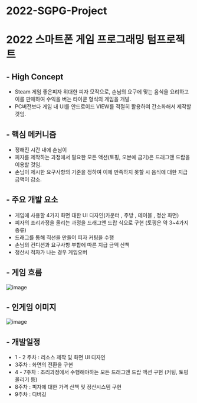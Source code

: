# 2022-SGPG-Project 
# 2022 스마트폰 게임 프로그래밍 텀프로젝트

## - High Concept
* Steam 게임 좋은피자 위대한 피자  모작으로, 손님의 요구에 맞는 음식을 요리하고 이를 판매하여
수익을 버는 타이쿤 형식의 게임을 개발.
* PC버전보다 게임 내 UI를 안드로이드 VIEW를 적절히 활용하여 간소화해서 제작할 것임.


## - 핵심 메커니즘
* 정해진 시간 내에 손님이
* 피자를 제작하는 과정에서 필요한 모든 액션(토핑, 오븐에 굽기)은 드래그앤 드랍을 이용할 것임.
* 손님이 제시한 요구사항의 기준을 정하여 이에 만족하지 못할 시 음식에 대한 지급 금액이 감소.


## - 주요 개발 요소

* 게임에 사용할  4가지 화면 대한 UI 디자인(카운터 , 주방 , 테이블 , 정산 화면)
* 피자의 조리과정을 올리는 과정을 드래그앤 드랍 식으로 구현 (토핑은 약 3~4가지 종류)
* 드래그를 통해 직선을 만들어 피자 커팅을 수행
* 손님의 컨디션과 요구사항 부합에 따른 지급 금액 산책
* 정산시 적자가 나는 경우 게임오버

## - 게임 흐름
![image](https://user-images.githubusercontent.com/51450544/160384042-716f936c-32d5-4d70-b09f-f1a46f4010dd.png)

## - 인게임 이미지
![image](https://user-images.githubusercontent.com/51450544/160385280-88e63fb4-7eee-426b-ba8c-058581223f37.png)

## - 개발일정

* 1 - 2 주차 :  리소스 제작 및 화면 UI 디자인
* 3주차 : 화면의 전환을 구현
* 4 - 7주차 : 조리과정에서 수행해야하는 모든 드래그앤 드랍 액션 구현 (커팅, 토핑 올리기 등)
* 8주차 : 피자에 대한 가격 산책 및 정산시스템 구현
* 9주차 : 디버깅 

